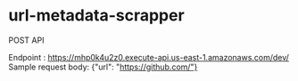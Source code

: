 # url-metadata-scrapper

POST API

Endpoint : https://mhp0k4u2z0.execute-api.us-east-1.amazonaws.com/dev/
Sample request body: {"url": "https://github.com/"}
